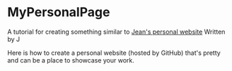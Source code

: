 MyPersonalPage
==============

A tutorial for creating something similar to [Jean's personal website](http://cs.hmc.edu/~jsung/ "woo title text") 
Written by J

Here is how to create a personal website (hosted by GitHub) that's pretty and can be a place to showcase your work. 
